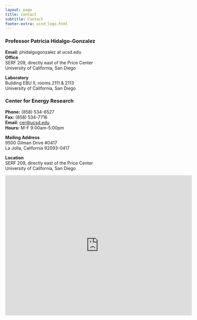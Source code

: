 ```yaml
---
layout: page
title: Contact
subtitle: Contact
footer-extra: ucsd_logo.html
---
```


### Professor Patricia Hidalgo-Gonzalez

**Email:** phidalgogonzalez at ucsd.edu  
**Office**   
SERF 209, directly east of the Price Center  
University of California, San Diego  

**Laboratory**  
Building EBU II, rooms 2111 & 2113  
University of California, San Diego  

### Center for Energy Research

**Phone:**  (858) 534-6527  
**Fax:**  (858) 534-7716  
**Email:** cer@ucsd.edu  
**Hours:**  M-F 9:00am-5:00pm  
   
**Mailing Address**  
9500 Gilman Drive #0417  
La Jolla, California 92093-0417  
   
**Location**  
SERF 209, directly east of the Price Center  
University of California, San Diego  

<iframe src="https://www.google.com/maps/embed?pb=!1m18!1m12!1m3!1d1675.35581066739!2d-117.23556541093883!3d32.879348639698996!2m3!1f0!2f0!3f0!3m2!1i1024!2i768!4f13.1!3m3!1m2!1s0x80dc06c486fb6183%3A0x61244e7f52313535!2sSERF%20Building!5e0!3m2!1sen!2sus!4v1601960471112!5m2!1sen!2sus" width="600" height="450" frameborder="0" style="border:0;" allowfullscreen="" aria-hidden="false" tabindex="0"></iframe>